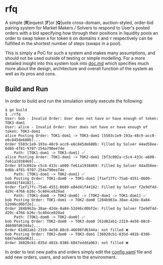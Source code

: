 # rfq

A simple \[**R**\]equest \[**F**\]or \[**Q**\]uote cross-domain, auction-styled,
order-bid pairing system for Market Makers / Solvers to respond to User's posted
orders with a bid specifying how through their positions in liquidity pools an
order to swap token `A` for token `B` on domains `X` and `Y` respectively can be
fulfilled in the shortest number of steps (swaps in a pool).

This is simply a PoC for such a system and makes many assumptions, and should not
be used outside of testing or simple modelling. For a more detailed insight into
this system look into [doc.md](./doc.md) which specifies much more about the
design, architecture and overall function of the system as well as its pros and cons.

## Build and Run

In order to build and run the simulation simply execute the following:

```console
$ go build
$ ./rfq
User: bob - Invalid Order: User does not have or have enough of token: TOK3-dom1
User: alice - Invalid Order: User does not have or have enough of token: TOK3-dom1
alice Posting Order: TOK1-dom1 -> TOK3-dom1 [5503c1e9-193a-48c9-acc0-e6c845de680b]...
Order 5503c1e9-193a-48c9-acc0-e6c845de680b: Filled by Solver 44ad58ee-6d6b-4f81-9707-254a790ee74e
	Path: [TOK1-dom1 -> TOK3-dom1] ✅
alice Posting Order: TOK1-dom1 -> TOK2-dom1 [bf3c092a-c5c4-433c-a600-fe61a1938469]...
Order bf3c092a-c5c4-433c-a600-fe61a1938469: Filled by Solver 44ad58ee-6d6b-4f81-9707-254a790ee74e
	Path: [TOK1-dom1 -> TOK2-dom1] ✅
bob Posting Order: TOK1-dom0 -> TOK1-dom1 [f1ef17fc-75a6-4551-8609-e84d41f44182]...
Order f1ef17fc-75a6-4551-8609-e84d41f44182: Filled by Solver f2e9df4d-d29c-4766-b26c-5c404ce829ad
	Path: [TOK1-dom0 -> TOK2-dom0] -> [TOK2-dom1 -> TOK1-dom1] ✅
bob Posting Order: TOK1-dom1 -> TOK2-dom0 [284b963a-38ae-42de-8a84-52d46cd0bf2e]...
Order 284b963a-38ae-42de-8a84-52d46cd0bf2e: Filled by Solver f2e9df4d-d29c-4766-b26c-5c404ce829ad
	Path: [TOK1-dom0 -> TOK2-dom0] ✅
bob Posting Order: TOK2-dom0 -> TOK3-dom0 [61d02ab1-2319-4e50-88c0-46698fd6344a]...
Order 61d02ab1-2319-4e50-88c0-46698fd6344a: not filled ❌
bob Posting Order: TOK2-dom0 -> TOK3-dom1 [36028cb1-035d-481b-8386-6847eddda963]...
Order 36028cb1-035d-481b-8386-6847eddda963: not filled ❌
```

In order to test new paths and orders simply edit the [config.yaml](./config.yaml)
file and add new orders, users, and solvers to the environment.
